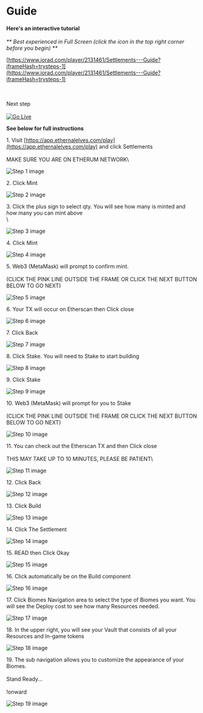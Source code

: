 # Guide

#### Here's an interactive tutorial

_\*\* Best experienced in Full Screen (click the icon in the top right corner before you begin) \*\*_

[https://www.iorad.com/player/2131461/Settlements---Guide?iframeHash=trysteps-1](https://www.iorad.com/player/2131461/Settlements---Guide?iframeHash=trysteps-1)

\
\
Next step\
\
[![Go Live](https://www.iorad.com/golive.svg)](http://ior.ad/live/8Wup)

**See below for full instructions**

1\. Visit [https://app.ethernalelves.com/play](https://app.ethernalelves.com/play) and click Settlements\
\
MAKE SURE YOU ARE ON ETHERUM NETWORK\


![Step 1 image](https://www.iorad.com/api/tutorial/stepScreenshot?tutorial\_id=2131461\&step\_number=1\&width=800\&height=600\&mobile\_width=450\&mobile\_height=400\&apply\_resize=true\&min\_zoom=0.5)

2\. Click Mint

![Step 2 image](https://www.iorad.com/api/tutorial/stepScreenshot?tutorial\_id=2131461\&step\_number=2\&width=800\&height=600\&mobile\_width=450\&mobile\_height=400\&apply\_resize=true\&min\_zoom=0.5)

3\. Click the plus sign to select qty. You will see how many is minted and how many you can mint above\
\


![Step 3 image](https://www.iorad.com/api/tutorial/stepScreenshot?tutorial\_id=2131461\&step\_number=3\&width=800\&height=600\&mobile\_width=450\&mobile\_height=400\&apply\_resize=true\&min\_zoom=0.5)

4\. Click Mint

![Step 4 image](https://www.iorad.com/api/tutorial/stepScreenshot?tutorial\_id=2131461\&step\_number=4\&width=800\&height=600\&mobile\_width=450\&mobile\_height=400\&apply\_resize=true\&min\_zoom=0.5)

5\. Web3 (MetaMask) will prompt to confirm mint.\
\
(CLICK THE PINK LINE OUTSIDE THE FRAME OR CLICK THE NEXT BUTTON BELOW TO GO NEXT)

![Step 5 image](https://www.iorad.com/api/tutorial/stepScreenshot?tutorial\_id=2131461\&step\_number=5\&width=800\&height=600\&mobile\_width=450\&mobile\_height=400\&apply\_resize=true\&min\_zoom=0.5)

6\. Your TX will occur on Etherscan then Click close

![Step 6 image](https://www.iorad.com/api/tutorial/stepScreenshot?tutorial\_id=2131461\&step\_number=6\&width=800\&height=600\&mobile\_width=450\&mobile\_height=400\&apply\_resize=true\&min\_zoom=0.5)

7\. Click Back

![Step 7 image](https://www.iorad.com/api/tutorial/stepScreenshot?tutorial\_id=2131461\&step\_number=7\&width=800\&height=600\&mobile\_width=450\&mobile\_height=400\&apply\_resize=true\&min\_zoom=0.5)

8\. Click Stake. You will need to Stake to start building

![Step 8 image](https://www.iorad.com/api/tutorial/stepScreenshot?tutorial\_id=2131461\&step\_number=8\&width=800\&height=600\&mobile\_width=450\&mobile\_height=400\&apply\_resize=true\&min\_zoom=0.5)

9\. Click Stake

![Step 9 image](https://www.iorad.com/api/tutorial/stepScreenshot?tutorial\_id=2131461\&step\_number=9\&width=800\&height=600\&mobile\_width=450\&mobile\_height=400\&apply\_resize=true\&min\_zoom=0.5)

10\. Web3 (MetaMask) will prompt for you to Stake\
\
(CLICK THE PINK LINE OUTSIDE THE FRAME OR CLICK THE NEXT BUTTON BELOW TO GO NEXT)

![Step 10 image](https://www.iorad.com/api/tutorial/stepScreenshot?tutorial\_id=2131461\&step\_number=10\&width=800\&height=600\&mobile\_width=450\&mobile\_height=400\&apply\_resize=true\&min\_zoom=0.5)

11\. You can check out the Etherscan TX and then Click close\
\
THIS MAY TAKE UP TO 10 MINUTES, PLEASE BE PATIENT\


![Step 11 image](https://www.iorad.com/api/tutorial/stepScreenshot?tutorial\_id=2131461\&step\_number=11\&width=800\&height=600\&mobile\_width=450\&mobile\_height=400\&apply\_resize=true\&min\_zoom=0.5)

12\. Click Back

![Step 12 image](https://www.iorad.com/api/tutorial/stepScreenshot?tutorial\_id=2131461\&step\_number=12\&width=800\&height=600\&mobile\_width=450\&mobile\_height=400\&apply\_resize=true\&min\_zoom=0.5)

13\. Click Build

![Step 13 image](https://www.iorad.com/api/tutorial/stepScreenshot?tutorial\_id=2131461\&step\_number=13\&width=800\&height=600\&mobile\_width=450\&mobile\_height=400\&apply\_resize=true\&min\_zoom=0.5)

14\. Click The Settlement

![Step 14 image](https://www.iorad.com/api/tutorial/stepScreenshot?tutorial\_id=2131461\&step\_number=14\&width=800\&height=600\&mobile\_width=450\&mobile\_height=400\&apply\_resize=true\&min\_zoom=0.5)

15\. READ then Click Okay

![Step 15 image](https://www.iorad.com/api/tutorial/stepScreenshot?tutorial\_id=2131461\&step\_number=15\&width=800\&height=600\&mobile\_width=450\&mobile\_height=400\&apply\_resize=true\&min\_zoom=0.5)

16\. Click automatically be on the Build component

![Step 16 image](https://www.iorad.com/api/tutorial/stepScreenshot?tutorial\_id=2131461\&step\_number=16\&width=800\&height=600\&mobile\_width=450\&mobile\_height=400\&apply\_resize=true\&min\_zoom=0.5)

17\. Click Biomes Navigation area to select the type of Biomes you want. You will see the Deploy cost to see how many Resources needed.

![Step 17 image](https://www.iorad.com/api/tutorial/stepScreenshot?tutorial\_id=2131461\&step\_number=17\&width=800\&height=600\&mobile\_width=450\&mobile\_height=400\&apply\_resize=true\&min\_zoom=0.5)

18\. In the upper right, you will see your Vault that consists of all your Resources and In-game tokens

![Step 18 image](https://www.iorad.com/api/tutorial/stepScreenshot?tutorial\_id=2131461\&step\_number=18\&width=800\&height=600\&mobile\_width=450\&mobile\_height=400\&apply\_resize=true\&min\_zoom=0.5)

19\. The sub navigation allows you to customize the appearance of your Biomes.\
\
Stand Ready...\
\
!onward

![Step 19 image](https://www.iorad.com/api/tutorial/stepScreenshot?tutorial\_id=2131461\&step\_number=19\&width=800\&height=600\&mobile\_width=450\&mobile\_height=400\&apply\_resize=true\&min\_zoom=0.5)

####
